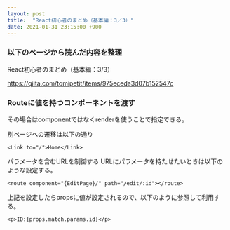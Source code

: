 ```yaml
---
layout: post
title:  "React初心者のまとめ（基本編：3／3）"
date: 2021-01-31 23:15:00 +900
---
```


### 以下のページから読んだ内容を整理

React初心者のまとめ（基本編：3/3）

https://qiita.com/tomipetit/items/975eceda3d07b152547c

### Routeに値を持つコンポーネントを渡す

その場合はcomponentではなくrenderを使うことで指定できる。

別ページへの遷移は以下の通り

```
<Link to="/">Home</Link>
```

パラメータを含むURLを制御する
URLにパラメータを持たせたいときは以下のような設定する。
```
<route component="{EditPage}/" path="/edit/:id"></route>
```
上記を設定したらpropsに値が設定されるので、以下のように参照して利用する。
```
<p>ID:{props.match.params.id}</p>
```

